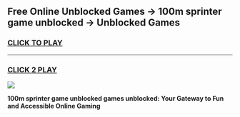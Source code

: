 
## Free Online Unblocked Games → 100m sprinter game unblocked → Unblocked Games
<h3>
<a href="https://premium.freeplayer.one?title=100m_sprinter_game_unblocked&ref=21F">CLICK TO PLAY</a></h3>
<hr>

<h3>
<a href="https://premium.freeplayer.one?title=100m_sprinter_game_unblocked&ref=21F">CLICK 2 PLAY</a>
  
</h3>

<a href="https://premium.freeplayer.one?title=100m_sprinter_game_unblocked&ref=21F/"><img src="https://clearcache.store/games.png"></a>


**100m sprinter game unblocked games unblocked: Your Gateway to Fun and Accessible Online Gaming**

